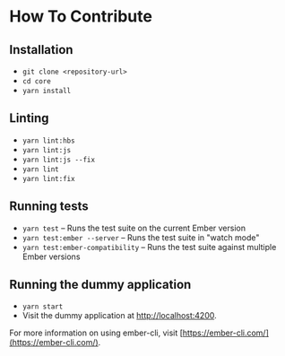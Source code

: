 # How To Contribute

## Installation

- `git clone <repository-url>`
- `cd core`
- `yarn install`

## Linting

- `yarn lint:hbs`
- `yarn lint:js`
- `yarn lint:js --fix`
- `yarn lint`
- `yarn lint:fix`

## Running tests

- `yarn test` – Runs the test suite on the current Ember version
- `yarn test:ember --server` – Runs the test suite in "watch mode"
- `yarn test:ember-compatibility` – Runs the test suite against multiple Ember versions

## Running the dummy application

- `yarn start`
- Visit the dummy application at [http://localhost:4200](http://localhost:4200).

For more information on using ember-cli, visit [https://ember-cli.com/](https://ember-cli.com/).
